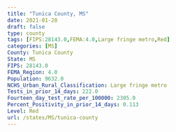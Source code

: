 ```yaml
---
title: "Tunica County, MS"
date: 2021-01-28
draft: false
type: county
tags: [FIPS:28143.0,FEMA:4.0,Large fringe metro,Red]
categories: [MS]
County: Tunica County
State: MS
FIPS: 28143.0
FEMA_Region: 4.0
Population: 9632.0
NCHS_Urban_Rural_Classification: Large fringe metro
Tests_in_prior_14_days: 222.0
Fourteen_day_test_rate_per_100000: 2305.0
Percent_Positivity_in_prior_14_days: 0.113
Level: Red
url: /states/MS/tunica-county
---
```



